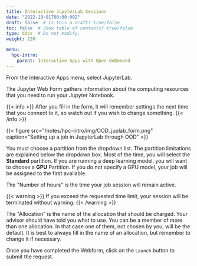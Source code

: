 ```yaml
---
title: Interactive JupyterLab Sessions
date: "2022-10-01T00:00:00Z"
draft: false  # Is this a draft? true/false
toc: false  # Show table of contents? true/false
type: docs  # Do not modify.
weight: 220

menu:
  hpc-intro:
    parent: Interactive Apps with Open OnDemand
---
```


From the Interactive Apps menu, select JupyterLab.

The Jupyter Web Form gathers information about the computing resources that you need to run your Jupyter Notebook.

{{< info >}}
After you fill in the form, it will remember settings the next time that you connect to it, so watch out if you wish to change something.
{{< /info >}}

{{< figure src="/notes/hpc-intro/img/OOD_juplab_form.png" caption="Setting up a job in JupyterLab through OOD" >}}

You must choose a partition from the dropdown list. The partition limitations are explained below the dropdown box. Most of the time, you will select the __Standard__ partition.  If you are running a deep learning model, you will want to choose a __GPU__ Partition. If you do not specify a GPU model, your job will be assigned to the first available.

The "Number of hours" is the time your job session will remain active.  

{{< warning >}}
If you exceed the requested time limit, your session will be terminated without warning.
{{< /warning >}}

The "Allocation" is the name of the allocation that should be charged.  Your advisor should have told you what to use.  You can be a member of more than one allocation.  In that case one of them, not chosen by you, will be the default.  It is best to always fill in the name of an allocation, but remember to change it if necessary.

Once you have completed the Webform, click on the `Launch` button to submit the request.
